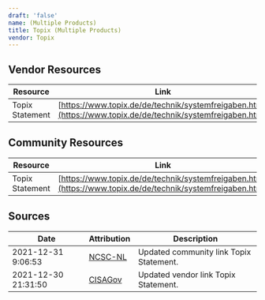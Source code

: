 ```yaml
---
draft: 'false'
name: (Multiple Products)
title: Topix (Multiple Products)
vendor: Topix
---
```


## Vendor Resources
| Resource | Link |
| --- | --- |
| Topix Statement | [https://www.topix.de/de/technik/systemfreigaben.html](https://www.topix.de/de/technik/systemfreigaben.html) |

## Community Resources
| Resource | Link |
| --- | --- |
| Topix Statement | [https://www.topix.de/de/technik/systemfreigaben.html](https://www.topix.de/de/technik/systemfreigaben.html) |


## Sources
| Date | Attribution | Description |
| --- | --- | --- |
| 2021-12-31 9:06:53 | [NCSC-NL](https://github.com/NCSC-NL/log4shell/blob/main/software/README.md) | Updated community link Topix Statement.  |
| 2021-12-30 21:31:50 | [CISAGov](https://raw.githubusercontent.com/cisagov/log4j-affected-db/develop/README.md) | Updated vendor link Topix Statement.  |
